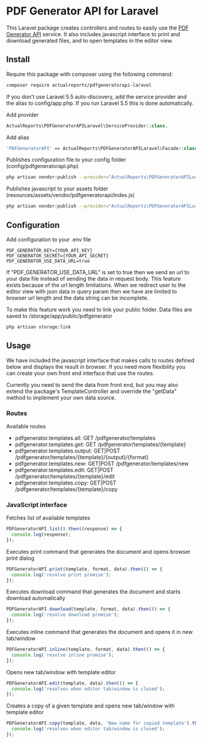 # PDF Generator API for Laravel

This Laravel package creates controllers and routes to easily use the [PDF Generator API](https://pdfgeneratorapi.com) service. 
It also includes javascript interface to print and download generated files, and to open templates in the editor view.

## Install
Require this package with composer using the following command:
```bash
composer require actualreports/pdfgeneratorapi-laravel
```

If you don't use Laravel 5.5 auto-discovery, add the service provider and the alias to config/app.php. If you run Laravel 5.5 this is done automatically.

Add provider
```php
ActualReports\PDFGeneratorAPILaravel\ServiceProvider::class,
```

Add alias
```php
'PDFGeneratorAPI' => ActualReports\PDFGeneratorAPILaravel\Facade::class,
```

Publishes configuration file to your config folder (config/pdfgeneratorapi.php)
```bash
php artisan vendor:publish --provider="ActualReports\PDFGeneratorAPILaravel\ServiceProvider" --tag=config
```

Publishes javascript to your assets folder (resources/assets/vendor/pdfgeneratorapi/index.js)
```bash
php artisan vendor:publish --provider="ActualReports\PDFGeneratorAPILaravel\ServiceProvider" --tag=public --force
```

## Configuration

Add configuration to your .env file
```dotenv
PDF_GENERATOR_KEY={YOUR_API_KEY}
PDF_GENERATOR_SECRET={YOUR_API_SECRET}
PDF_GENERATOR_USE_DATA_URL=true
```
If "PDF_GENERATOR_USE_DATA_URL" is set to true then we send an url to your data file instead of sending the data in request body.
This feature exists because of the url length limitations. When we redirect user to the editor view with json data in query param then we have are limited to browser url length and the data string can be incomplete.

To make this feature work you need to link your public folder. Data files are saved to /storage/app/public/pdfgenerator
```bash
php artisan storage:link
```


## Usage
We have included the javascript interface that makes calls to routes defined below and displays the result in browser.
If you need more flexibility you can create your own front end interface that use the routes. 

Currently you need to send the data from front end, but you may also extend the package's TemplateController and override the "getData" method to implement your own data source. 

### Routes
Available routes
* pdfgenerator.templates.all: GET /pdfgenerator/templates
* pdfgenerator.templates.get: GET /pdfgenerator/templates/{template}
* pdfgenerator.templates.output: GET|POST /pdfgenerator/templates/{template}/{output}/{format} 
* pdfgenerator.templates.new: GET|POST /pdfgenerator/templates/new 
* pdfgenerator.templates.edit: GET|POST /pdfgenerator/templates/{template}/edit 
* pdfgenerator.templates.copy: GET|POST /pdfgenerator/templates/{template}/copy


### JavaScript interface
Fetches list of available templates
```javascript
PDFGeneratorAPI.list().then((response) => {
  console.log(response);      
});
```

Executes print command that generates the document and opens browser print dialog
```javascript
PDFGeneratorAPI.print(template, format, data).then(() => {
  console.log('resolve print promise');
});
```

Executes download command that generates the document and starts download automatically
```javascript
PDFGeneratorAPI.download(template, format, data).then(() => {
  console.log('resolve download promise');
});
```

Executes inline command that generates the document and opens it in new tab/window
```javascript
PDFGeneratorAPI.inline(template, format, data).then(() => {
  console.log('resolve inline promise');
});
```

Opens new tab/window with template editor
```javascript
PDFGeneratorAPI.edit(template, data).then(() => {
  console.log('resolves when editor tab/window is closed');
});
```

Creates a copy of a given template and opens new tab/window with template editor
```javascript
PDFGeneratorAPI.copy(template, data, 'New name for copied template').then(() => {
  console.log('resolves when editor tab/window is closed');
});
```